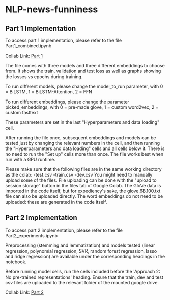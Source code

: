 # NLP-news-funniness


## Part 1 Implementation
To access part 1 implementation, please refer to the file Part1_combined.ipynb

Collab Link: [Part 1](https://colab.research.google.com/github/TerrenceCKCHAN/NLP-news-funniness/blob/main/Part1_combined.ipynb)

The file comes with three models and three different embeddings to choose from. It shows the train, validation and test loss as well as graphs showing the losses vs epochs during training.

To run different models, please change the 
model_to_run parameter, with 0 = BiLSTM, 1 = BiLSTM-Attention, 2 = FFN

To run different embeddings, please change the parameter
picked_embeddings, with 0 = pre-made glove, 1 = custom word2vec, 2 = custom fasttext

These parameters are set in the last "Hyperparameters and data loading" cell.

After running the file once, subsequent embeddings and models can be tested just by changing the relevant numbers in the cell, and then running the "Hyperparameters and data loading" cells and all cells below it. There is no need to run the "Set up" cells more than once.
The file works best when run with a GPU runtime. 

Please make sure that the following files are in the same working directory as the colab:
	-test.csv
	-train.csv 
	-dev.csv
You might need to manually upload some of the files. File uploading can be done with the "upload to session storage" button in the files tab of Google Colab. 
The GloVe data is imported in the code itself, but for expediency's sake, the glove.6B.100.txt file can also be uploaded directly. 
The word embeddings do not need to be uploaded: these are generated in the code itself. 

## Part 2 Implementation
To access part 2 implementation, please refer to the file Part2_experiments.ipynb

Preprocessing (stemming and lemmatization) and models tested (linear regression, polynomial regression, SVR, random forest regression, lasso and ridge regression) are available under the corresponding headings in the notebook.

Before running model cells, run the cells included before the 'Approach 2: No pre-trained representations' heading. Ensure that the train, dev and test csv files are uploaded to the relevant folder of the mounted google drive.

Collab Link: [Part 2](https://colab.research.google.com/github/TerrenceCKCHAN/NLP-news-funniness/blob/main/Part2_experiments.ipynb)


